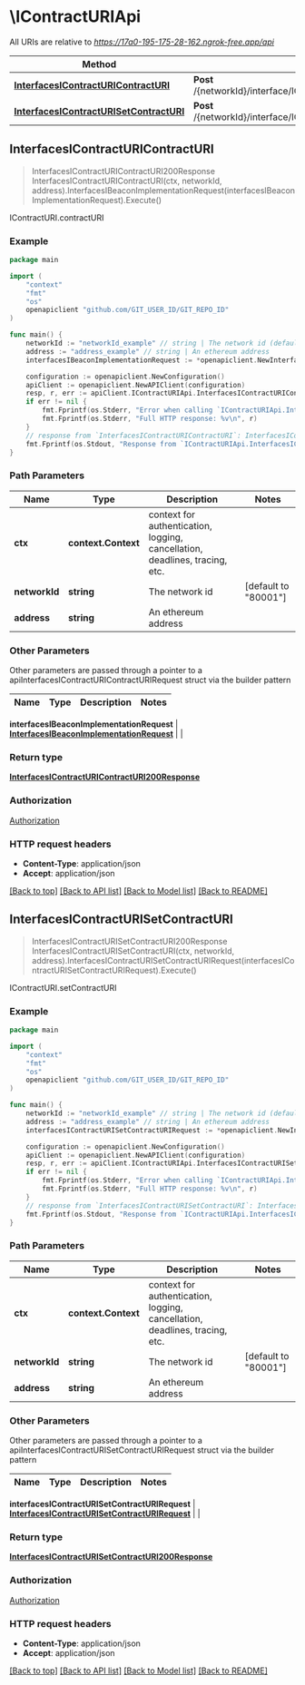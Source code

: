 # \IContractURIApi

All URIs are relative to *https://17a0-195-175-28-162.ngrok-free.app/api*

Method | HTTP request | Description
------------- | ------------- | -------------
[**InterfacesIContractURIContractURI**](IContractURIApi.md#InterfacesIContractURIContractURI) | **Post** /{networkId}/interface/IContractURI/read/{address}/contractURI | IContractURI.contractURI
[**InterfacesIContractURISetContractURI**](IContractURIApi.md#InterfacesIContractURISetContractURI) | **Post** /{networkId}/interface/IContractURI/write/{address}/setContractURI | IContractURI.setContractURI



## InterfacesIContractURIContractURI

> InterfacesIContractURIContractURI200Response InterfacesIContractURIContractURI(ctx, networkId, address).InterfacesIBeaconImplementationRequest(interfacesIBeaconImplementationRequest).Execute()

IContractURI.contractURI



### Example

```go
package main

import (
    "context"
    "fmt"
    "os"
    openapiclient "github.com/GIT_USER_ID/GIT_REPO_ID"
)

func main() {
    networkId := "networkId_example" // string | The network id (default to "80001")
    address := "address_example" // string | An ethereum address
    interfacesIBeaconImplementationRequest := *openapiclient.NewInterfacesIBeaconImplementationRequest(map[string]interface{}(123)) // InterfacesIBeaconImplementationRequest | 

    configuration := openapiclient.NewConfiguration()
    apiClient := openapiclient.NewAPIClient(configuration)
    resp, r, err := apiClient.IContractURIApi.InterfacesIContractURIContractURI(context.Background(), networkId, address).InterfacesIBeaconImplementationRequest(interfacesIBeaconImplementationRequest).Execute()
    if err != nil {
        fmt.Fprintf(os.Stderr, "Error when calling `IContractURIApi.InterfacesIContractURIContractURI``: %v\n", err)
        fmt.Fprintf(os.Stderr, "Full HTTP response: %v\n", r)
    }
    // response from `InterfacesIContractURIContractURI`: InterfacesIContractURIContractURI200Response
    fmt.Fprintf(os.Stdout, "Response from `IContractURIApi.InterfacesIContractURIContractURI`: %v\n", resp)
}
```

### Path Parameters


Name | Type | Description  | Notes
------------- | ------------- | ------------- | -------------
**ctx** | **context.Context** | context for authentication, logging, cancellation, deadlines, tracing, etc.
**networkId** | **string** | The network id | [default to &quot;80001&quot;]
**address** | **string** | An ethereum address | 

### Other Parameters

Other parameters are passed through a pointer to a apiInterfacesIContractURIContractURIRequest struct via the builder pattern


Name | Type | Description  | Notes
------------- | ------------- | ------------- | -------------


 **interfacesIBeaconImplementationRequest** | [**InterfacesIBeaconImplementationRequest**](InterfacesIBeaconImplementationRequest.md) |  | 

### Return type

[**InterfacesIContractURIContractURI200Response**](InterfacesIContractURIContractURI200Response.md)

### Authorization

[Authorization](../README.md#Authorization)

### HTTP request headers

- **Content-Type**: application/json
- **Accept**: application/json

[[Back to top]](#) [[Back to API list]](../README.md#documentation-for-api-endpoints)
[[Back to Model list]](../README.md#documentation-for-models)
[[Back to README]](../README.md)


## InterfacesIContractURISetContractURI

> InterfacesIContractURISetContractURI200Response InterfacesIContractURISetContractURI(ctx, networkId, address).InterfacesIContractURISetContractURIRequest(interfacesIContractURISetContractURIRequest).Execute()

IContractURI.setContractURI



### Example

```go
package main

import (
    "context"
    "fmt"
    "os"
    openapiclient "github.com/GIT_USER_ID/GIT_REPO_ID"
)

func main() {
    networkId := "networkId_example" // string | The network id (default to "80001")
    address := "address_example" // string | An ethereum address
    interfacesIContractURISetContractURIRequest := *openapiclient.NewInterfacesIContractURISetContractURIRequest(*openapiclient.NewInterfacesIContractURISetContractURIRequestContractParams()) // InterfacesIContractURISetContractURIRequest | 

    configuration := openapiclient.NewConfiguration()
    apiClient := openapiclient.NewAPIClient(configuration)
    resp, r, err := apiClient.IContractURIApi.InterfacesIContractURISetContractURI(context.Background(), networkId, address).InterfacesIContractURISetContractURIRequest(interfacesIContractURISetContractURIRequest).Execute()
    if err != nil {
        fmt.Fprintf(os.Stderr, "Error when calling `IContractURIApi.InterfacesIContractURISetContractURI``: %v\n", err)
        fmt.Fprintf(os.Stderr, "Full HTTP response: %v\n", r)
    }
    // response from `InterfacesIContractURISetContractURI`: InterfacesIContractURISetContractURI200Response
    fmt.Fprintf(os.Stdout, "Response from `IContractURIApi.InterfacesIContractURISetContractURI`: %v\n", resp)
}
```

### Path Parameters


Name | Type | Description  | Notes
------------- | ------------- | ------------- | -------------
**ctx** | **context.Context** | context for authentication, logging, cancellation, deadlines, tracing, etc.
**networkId** | **string** | The network id | [default to &quot;80001&quot;]
**address** | **string** | An ethereum address | 

### Other Parameters

Other parameters are passed through a pointer to a apiInterfacesIContractURISetContractURIRequest struct via the builder pattern


Name | Type | Description  | Notes
------------- | ------------- | ------------- | -------------


 **interfacesIContractURISetContractURIRequest** | [**InterfacesIContractURISetContractURIRequest**](InterfacesIContractURISetContractURIRequest.md) |  | 

### Return type

[**InterfacesIContractURISetContractURI200Response**](InterfacesIContractURISetContractURI200Response.md)

### Authorization

[Authorization](../README.md#Authorization)

### HTTP request headers

- **Content-Type**: application/json
- **Accept**: application/json

[[Back to top]](#) [[Back to API list]](../README.md#documentation-for-api-endpoints)
[[Back to Model list]](../README.md#documentation-for-models)
[[Back to README]](../README.md)

